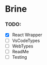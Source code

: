 # Brine

### TODO:

- [x] React Wrapper
- [ ] VsCodeTypes
- [ ] WebTypes
- [ ] ReadMe
- [ ] Testing

